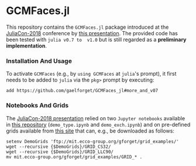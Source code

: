 # GCMFaces.jl

This repository contains the `GCMFaces.jl` package introduced at the [JuliaCon-2018](http://juliacon.org/2018/) conference by [this presentation](https://youtu.be/RDxAy_zSUvg). The provided code has been tested with `julia v0.7 to  v1.0` but is still regarded as a **preliminary implementation**.

### Installation And Usage

To activate `GCMFaces`  (e.g., by `using GCMFaces` at `julia`'s prompt), it first needs to be added to `julia` via the `pkg>` prompt by executing:

```add https://github.com/gaelforget/GCMFaces_jl#more_and_v07```


### Notebooks And Grids

The [JuliaCon-2018 presentation](https://youtu.be/RDxAy_zSUvg) relied on two `Jupyter notebooks` available in [this repository](https://github.com/gaelforget/JuliaCon2018Notebooks.git) (`demo_type.ipynb` and `demo_exch.ipynb`) and on pre-defined grids available from [this site](http://mit.ecco-group.org/opendap/gforget/grid_examples/contents.html) that can, e.g., be downloaded as follows:

```
setenv DemoGrids 'ftp://mit.ecco-group.org/gforget/grid_examples/'
wget --recursive {$DemoGrids}/GRID_CS32/
wget --recursive {$DemoGrids}/GRID_LLC90/
mv mit.ecco-group.org/gforget/grid_examples/GRID_* .
```






